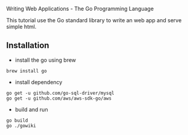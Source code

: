 Writing Web Applications - The Go Programming Language

This tutorial use the Go standard library to write an web app and serve simple html.

## Installation
- install the go using brew
```
brew install go
```

- install dependency
```
go get -u github.com/go-sql-driver/mysql
go get -u github.com/aws/aws-sdk-go/aws
```

- build and run
```
go build
go ./gowiki
```

